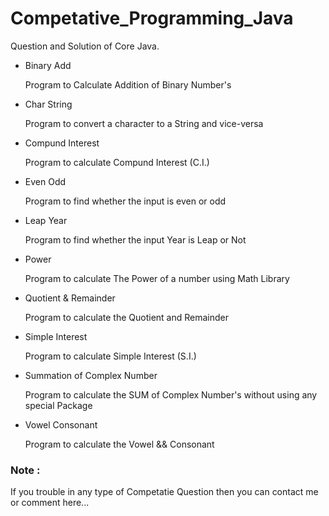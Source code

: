 # Competative_Programming_Java
Question and Solution of Core Java.

- Binary Add
  <p>Program to Calculate Addition of Binary Number's</p>
  
- Char String
  <p>Program to convert a character to a String and vice-versa</p>
  
- Compund Interest
  <p>Program to calculate Compund Interest (C.I.)</p>
  
- Even Odd 
  <p>Program to find whether the input is even or odd</p>
  
- Leap Year
  <p>Program to find whether the input Year is Leap or Not</p>
  
- Power
  <p>Program to calculate The Power of a number using Math Library</p>
  
- Quotient & Remainder
  <p>Program to calculate the Quotient and Remainder</p>
  
- Simple Interest
  <p>Program to calculate Simple Interest (S.I.)</p>
  
- Summation of Complex Number
  <p>Program to calculate the SUM of Complex Number's without using any special Package</p>
  
- Vowel Consonant
  <p>Program to calculate the Vowel && Consonant</p>
  
### Note : 
If you trouble in any type of Competatie Question then you can contact me or comment here...
